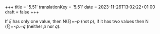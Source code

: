 +++
title = '5.51'
translationKey = '5.51'
date = 2023-11-26T13:02:22+01:00
draft = false
+++

If <span class="mathmode"><var>ξ</var></span> has only one value, then <span class="mathmode"><span class="nop">N</span>(<span class="overlined"><var>ξ</var></span>)<span class="mathrel">=</span><span class="mathop">~</span><var>p</var></span> (not <span class="mathmode"><var>p</var></span>), if it has two values then <span class="mathmode"><span class="nop">N</span> (<span class="overlined"><var>ξ</var></span>)<span class="mathrel">=</span><span class="mathop">~</span><var>p</var><span class="mathrel">.</span><span class="mathop">~</span><var>q</var></span> (neither <span class="mathmode"><var>p</var></span> nor <span class="mathmode"><var>q</var></span>).
